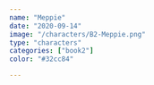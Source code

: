 ```yaml
---
name: "Meppie"
date: "2020-09-14"
image: "/characters/B2-Meppie.png"
type: "characters"
categories: ["book2"]
color: "#32cc84"

---
```


